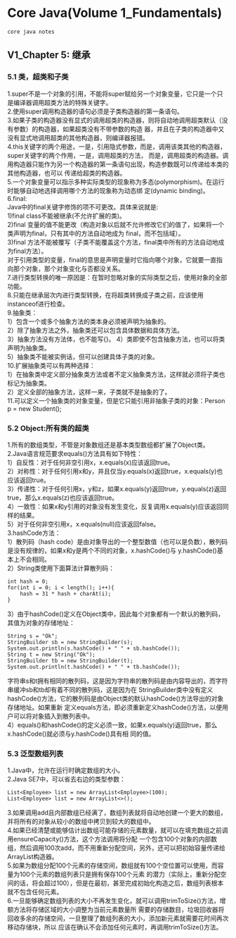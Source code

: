 # Core Java(Volume 1_Fundamentals)
    core java notes
## V1_Chapter 5: 继承
### 5.1 类，超类和子类
1.super不是一个对象的引用，不能将super赋给另一个对象变量，它只是一个只是编译器调用超类方法的特殊关键字。   
2.使用super调用构造器的语句必须是子类构造器的第一条语句。   
3.如果子类的构造器没有显式的调用超类的构造器，则将自动地调用超类默认（没有参数）的构造器，如果超类没有不带参数的构造
器，并且在子类的构造器中又没有显式地调用超类的其他构造器，则编译器报错。   
4.this关键字的两个用途，一是，引用隐式参数，而是，调用该类其他的构造器，super关键字的两个作用，一是，调用超类的方法，
而是，调用超类的构造器。调用构造器只能作为另一个构造器的第一条语句出现，构造参数既可以传递给本类的其他构造器，也可以
传递给超类的构造器。   
5.一个对象变量可以指示多种实际类型的现象称为多态(polymorphism)。在运行时能够自动地选择调用哪个方法的现象称为动态绑
定(dynamic binding)。   
6.final:   
Java中的final关键字修饰的项不可更改。具体来说就是:   
1)final class不能被继承(不允许扩展的类)。   
2)final 变量的值不能更改（构造对象以后就不允许修改它们的值了，如果将一个类声明为final，只有其中的方法自动地成为
final，而不包括域）。   
3)final 方法不能被覆写（子类不能覆盖这个方法，final类中所有的方法自动地成为final方法）。   
对于引用类型的变量，final的意思是声明变量时它指向哪个对象，它就要一直指向那个对象，那个对象变化与否都没关系。   
7.进行类型转换的唯一原因是：在暂时忽略对象的实际类型之后，使用对象的全部功能。   
8.只能在继承层次内进行类型转换，在将超类转换成子类之前，应该使用instanceof进行检查。   
9.抽象类：   
1）包含一个或多个抽象方法的类本身必须被声明为抽象的。   
2）除了抽象方法之外，抽象类还可以包含具体数据和具体方法。   
3）抽象方法没有方法体，也不能写{}。
4）类即使不包含抽象方法，也可以将类声明为抽象类。   
5）抽象类不能被实例话，但可以创建具体子类的对象。      
10.扩展抽象类可以有两种选择：   
1）在抽象类中定义部分抽象类方法或者不定义抽象类方法，这样就必须将子类也标记为抽象类。   
2）定义全部的抽象方法，这样一来，子类就不是抽象的了。   
11.可以定义一个抽象类的对象变量，但是它只能引用非抽象子类的对象：Person p = new Student();   
### 5.2 Object:所有类的超类
1.所有的数组类型，不管是对象数组还是基本类型数组都扩展了Object类。   
2.Java语言规范要求equals()方法具有如下特性：   
1）自反性：对于任何非空引用x，x.equals(x)应该返回true。   
2）对称性：对于任何引用x和y，并且仅当y.equals(x)返回true，x.equals(y)也应该返回true。   
3）传递性：对于任何引用x，y和z，如果x.equals(y)返回true，y.equals(z)返回true，那么x.equals(z)也应该返回true。   
4）一致性：如果x和y引用的对象没有发生变化，反复调用x.equals(y)应该返回同样的结果。   
5）对于任何非空引用x，x.equals(null)应该返回false。   
3.hashCode方法：   
1）散列码（hash code）是由对象导出的一个整型数值（也可以是负数），散列码是没有规律的，如果x和y是两个不同的对象，x.hashCode()与
y.hashCode()基本上不会相同。   
2）String类使用下面算法计算散列码：   
```
int hash = 0;
for(int i = 0; i < length(); i++){
    hash = 31 * hash + charAt(i);
}
```
3）由于hashCode()定义在Object类中，因此每个对象都有一个默认的散列码，其值为对象的存储地址：   
```
String s = "Ok";
StringBuilder sb = new StringBuilder(s);
System.out.println(s.hashCode() + " " + sb.hashCode());
String t = new String("Ok");
StringBuilder tb = new StringBuilder(t);
System.out.println(t.hashCode() + " " + tb.hashCode());
```
字符串s和t拥有相同的散列码，这是因为字符串的散列码是由内容导出的，而字符串缓冲sb和tb却有着不同的散列码，这是因为在
StringBuilder类中没有定义hashCode()方法，它的散列码是由Object类的默认hashCode()方法导出的对象存储地址。如果重新
定义equals方法，即必须重新定义hashCode()方法，以便用户可以将对象插入到散列表中。   
4）equals()和hashCode()的定义必须一致，如果x.equals(y)返回true，那么x.hashCode()就必须与y.hashCode()具有相
同的值。    
### 5.3 泛型数组列表
1.Java中，允许在运行时确定数组的大小。   
2.Java SE7中，可以省去右边的类型参数：   
```
List<Employee> list = new ArrayList<Employee>(100);
List<Employee> list = new ArrayList<>();
```
3.如果调用add且内部数组已经满了，数组列表就将自动地创建一个更大的数组，并将所有的对象从较小的数组中拷贝到较大的数组中。   
4.如果已经清楚或能够估计出数组可能存储的元素数量，就可以在填充数组之前调用ensureCapacity()方法，这个方法调用将分配
一个包含100个对象的内部数组，然后调用100次add，而不用重新分配空间，另外，还可以把初始容量传递给ArrayList构造器。   
5.如果为数组分配100个元素的存储空间，数组就有100个空位置可以使用，而容量为100个元素的数组列表只是拥有保存100个元素
的潜力（实际上，重新分配空间的话，将会超过100），但是在最初，甚至完成初始化构造之后，数组列表根本就不包含任何元素。   
6.一旦能够确定数组列表的大小不再发生变化，就可以调用trimToSize()方法，增额方法将存储区域的大小调整为当前元素数量所
需要的存储数目，垃圾回收器将回收多余的存储空间，一旦整理了数组列表的大小，添加新元素就需要花时间再次移动存储块，所以
应该在确认不会添加任何元素时，再调用trimToSize()方法。   
